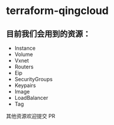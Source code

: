 # terraform-qingcloud


## 目前我们会用到的资源：

+ Instance
+ Volume
+ Vxnet
+ Routers
+ Eip
+ SecurityGroups
+ Keypairs
+ Image
+ LoadBalancer
+ Tag

其他资源欢迎提交 PR
